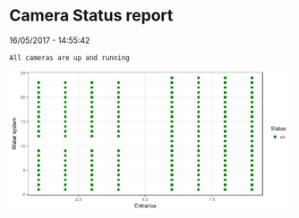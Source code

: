 Camera Status report
================
16/05/2017 - 14:55:42

    All cameras are up and running

![](camreport_files/figure-markdown_github/unnamed-chunk-2-1.png)
